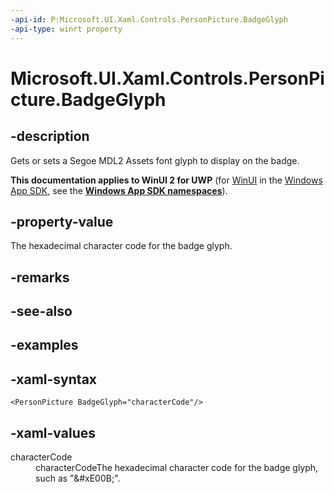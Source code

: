```yaml
---
-api-id: P:Microsoft.UI.Xaml.Controls.PersonPicture.BadgeGlyph
-api-type: winrt property
---
```

<!-- Property syntax.
public string BadgeGlyph { get;  set; }
-->

# Microsoft.UI.Xaml.Controls.PersonPicture.BadgeGlyph


## -description

Gets or sets a Segoe MDL2 Assets font glyph to display on the badge.


**This documentation applies to WinUI 2 for UWP** (for [WinUI](/windows/apps/winui/winui3/) in the [Windows App SDK](/windows/apps/windows-app-sdk/), see the **[Windows App SDK namespaces](/windows/windows-app-sdk/api/winrt/)**).

## -property-value

The hexadecimal character code for the badge glyph.


## -remarks


## -see-also


## -examples


## -xaml-syntax

```xaml
<PersonPicture BadgeGlyph="characterCode"/>
```


## -xaml-values

<dl><dt>characterCode</dt><dd>characterCodeThe hexadecimal character code for the badge glyph, such as "&amp;#xE00B;".</dd>
</dl>


